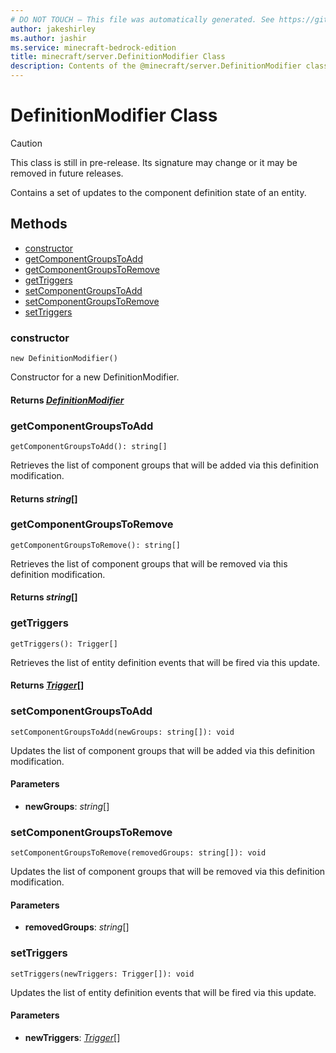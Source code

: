 ```yaml
---
# DO NOT TOUCH — This file was automatically generated. See https://github.com/mojang/minecraftapidocsgenerator to modify descriptions, examples, etc.
author: jakeshirley
ms.author: jashir
ms.service: minecraft-bedrock-edition
title: minecraft/server.DefinitionModifier Class
description: Contents of the @minecraft/server.DefinitionModifier class.
---
```

# DefinitionModifier Class

> [!CAUTION]
> This class is still in pre-release.  Its signature may change or it may be removed in future releases.

Contains a set of updates to the component definition state of an entity.

## Methods
- [constructor](#constructor)
- [getComponentGroupsToAdd](#getcomponentgroupstoadd)
- [getComponentGroupsToRemove](#getcomponentgroupstoremove)
- [getTriggers](#gettriggers)
- [setComponentGroupsToAdd](#setcomponentgroupstoadd)
- [setComponentGroupsToRemove](#setcomponentgroupstoremove)
- [setTriggers](#settriggers)

### **constructor**
`
new DefinitionModifier()
`

Constructor for a new DefinitionModifier.

#### **Returns** [*DefinitionModifier*](DefinitionModifier.md)

### **getComponentGroupsToAdd**
`
getComponentGroupsToAdd(): string[]
`

Retrieves the list of component groups that will be added via this definition modification.

#### **Returns** *string*[]

### **getComponentGroupsToRemove**
`
getComponentGroupsToRemove(): string[]
`

Retrieves the list of component groups that will be removed via this definition modification.

#### **Returns** *string*[]

### **getTriggers**
`
getTriggers(): Trigger[]
`

Retrieves the list of entity definition events that will be fired via this update.

#### **Returns** [*Trigger*](Trigger.md)[]

### **setComponentGroupsToAdd**
`
setComponentGroupsToAdd(newGroups: string[]): void
`

Updates the list of component groups that will be added via this definition modification.

#### **Parameters**
- **newGroups**: *string*[]

### **setComponentGroupsToRemove**
`
setComponentGroupsToRemove(removedGroups: string[]): void
`

Updates the list of component groups that will be removed via this definition modification.

#### **Parameters**
- **removedGroups**: *string*[]

### **setTriggers**
`
setTriggers(newTriggers: Trigger[]): void
`

Updates the list of entity definition events that will be fired via this update.

#### **Parameters**
- **newTriggers**: [*Trigger*](Trigger.md)[]
